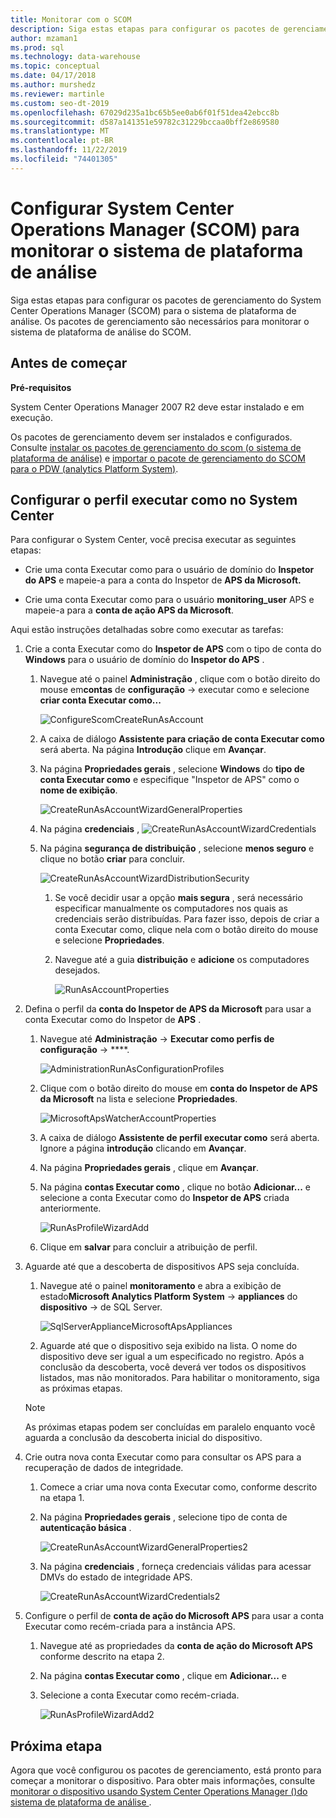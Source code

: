 ```yaml
---
title: Monitorar com o SCOM
description: Siga estas etapas para configurar os pacotes de gerenciamento do System Center Operations Manager (SCOM) para o sistema de plataforma de análise. Os pacotes de gerenciamento são necessários para monitorar o sistema de plataforma de análise do SCOM.
author: mzaman1
ms.prod: sql
ms.technology: data-warehouse
ms.topic: conceptual
ms.date: 04/17/2018
ms.author: murshedz
ms.reviewer: martinle
ms.custom: seo-dt-2019
ms.openlocfilehash: 67029d235a1bc65b5ee0ab6f01f51dea42ebcc8b
ms.sourcegitcommit: d587a141351e59782c31229bccaa0bff2e869580
ms.translationtype: MT
ms.contentlocale: pt-BR
ms.lasthandoff: 11/22/2019
ms.locfileid: "74401305"
---
```

# <a name="configure-system-center-operations-manager-scom-to-monitor-analytics-platform-system"></a>Configurar System Center Operations Manager (SCOM) para monitorar o sistema de plataforma de análise
Siga estas etapas para configurar os pacotes de gerenciamento do System Center Operations Manager (SCOM) para o sistema de plataforma de análise. Os pacotes de gerenciamento são necessários para monitorar o sistema de plataforma de análise do SCOM.  
  
## <a name="BeforeBegin"></a>Antes de começar  
**Pré-requisitos**  
  
System Center Operations Manager 2007 R2 deve estar instalado e em execução.  
  
Os pacotes de gerenciamento devem ser instalados e configurados. Consulte [instalar os pacotes de gerenciamento do scom &#40;o sistema de plataforma de análise&#41;](install-the-scom-management-packs.md) e [importar o pacote de gerenciamento do SCOM para o PDW &#40;analytics Platform System&#41;](import-the-scom-management-pack-for-pdw.md).  
  
## <a name="ConfigureRunAsProfile"></a>Configurar o perfil executar como no System Center  
Para configurar o System Center, você precisa executar as seguintes etapas:  
  
-   Crie uma conta Executar como para o usuário de domínio do **Inspetor do APS** e mapeie-a para a conta do Inspetor de **APS da Microsoft.**  
  
-   Crie uma conta Executar como para o usuário **monitoring_user** APS e mapeie-a para a **conta de ação APS da Microsoft**.  
  
Aqui estão instruções detalhadas sobre como executar as tarefas:  
  
1.  Crie a conta Executar como do **Inspetor de APS** com o tipo de conta do **Windows** para o usuário de domínio do **Inspetor do APS** .  
  
    1.  Navegue até o painel **Administração** , clique com o botão direito do mouse em**contas** de **configuração** -> executar como e selecione **criar conta Executar como...**  
  
        ![ConfigureScomCreateRunAsAccount](./media/configure-scom-to-monitor-analytics-platform-system/ConfigureScomCreateRunAsAccount.png "ConfigureScomCreateRunAsAccount")  
  
    2.  A caixa de diálogo **Assistente para criação de conta Executar como** será aberta. Na página **Introdução** clique em **Avançar**.  
  
    3.  Na página **Propriedades gerais** , selecione **Windows** do **tipo de conta Executar como** e especifique "Inspetor de APS" como o **nome de exibição**.  
  
        ![CreateRunAsAccountWizardGeneralProperties](./media/configure-scom-to-monitor-analytics-platform-system/CreateRunAsAccountWizardGeneralProperties.png "CreateRunAsAccountWizardGeneralProperties")  
  
    4.  Na página **credenciais** , ![CreateRunAsAccountWizardCredentials](./media/configure-scom-to-monitor-analytics-platform-system/CreateRunAsAccountWizardCredentials.png "CreateRunAsAccountWizardCredentials")  
  
    5.  Na página **segurança de distribuição** , selecione **menos seguro** e clique no botão **criar** para concluir.  
  
        ![CreateRunAsAccountWizardDistributionSecurity](./media/configure-scom-to-monitor-analytics-platform-system/CreateRunAsAccountWizardDistributionSecurity.png "CreateRunAsAccountWizardDistributionSecurity")  
  
        1.  Se você decidir usar a opção **mais segura** , será necessário especificar manualmente os computadores nos quais as credenciais serão distribuídas. Para fazer isso, depois de criar a conta Executar como, clique nela com o botão direito do mouse e selecione **Propriedades**.  
  
        2.  Navegue até a guia **distribuição** e **adicione** os computadores desejados.  
  
            ![RunAsAccountProperties](./media/configure-scom-to-monitor-analytics-platform-system/RunAsAccountProperties.png "RunAsAccountProperties")  
  
2.  Defina o perfil da **conta do Inspetor de APS da Microsoft** para usar a conta Executar como do Inspetor de **APS** .  
  
    1.  Navegue até **Administração** -> **Executar como perfis de configuração** -> ****.  
  
        ![AdministrationRunAsConfigurationProfiles](./media/configure-scom-to-monitor-analytics-platform-system/AdministrationRunAsConfigurationProfiles.png "AdministrationRunAsConfigurationProfiles")  
  
    2.  Clique com o botão direito do mouse em **conta do Inspetor de APS da Microsoft** na lista e selecione **Propriedades**.  
  
        ![MicrosoftApsWatcherAccountProperties](./media/configure-scom-to-monitor-analytics-platform-system/MicrosoftApsWatcherAccountProperties.png "MicrosoftApsWatcherAccountProperties")  
  
    3.  A caixa de diálogo **Assistente de perfil executar como** será aberta. Ignore a página **introdução** clicando em **Avançar**.  
  
    4.  Na página **Propriedades gerais** , clique em **Avançar**.  
  
    5.  Na página **contas Executar como** , clique no botão **Adicionar...** e selecione a conta Executar como do **Inspetor de APS** criada anteriormente.  
  
        ![RunAsProfileWizardAdd](./media/configure-scom-to-monitor-analytics-platform-system/RunAsProfileWizardAdd.png "RunAsProfileWizardAdd")  
  
    6.  Clique em **salvar** para concluir a atribuição de perfil.  
  
3.  Aguarde até que a descoberta de dispositivos APS seja concluída.  
  
    1.  Navegue até o painel **monitoramento** e abra a exibição de estado**Microsoft Analytics Platform System** -> **appliances** do **dispositivo** -> de SQL Server.  
  
        ![SqlServerApplianceMicrosoftApsAppliances](./media/configure-scom-to-monitor-analytics-platform-system/SqlServerApplianceMicrosoftApsAppliances.png "SqlServerApplianceMicrosoftApsAppliances")  
  
    2.  Aguarde até que o dispositivo seja exibido na lista. O nome do dispositivo deve ser igual a um especificado no registro. Após a conclusão da descoberta, você deverá ver todos os dispositivos listados, mas não monitorados. Para habilitar o monitoramento, siga as próximas etapas.  
  
    > [!NOTE]  
    > As próximas etapas podem ser concluídas em paralelo enquanto você aguarda a conclusão da descoberta inicial do dispositivo.  
  
4.  Crie outra nova conta Executar como para consultar os APS para a recuperação de dados de integridade.  
  
    1.  Comece a criar uma nova conta Executar como, conforme descrito na etapa 1.  
  
    2.  Na página **Propriedades gerais** , selecione tipo de conta de **autenticação básica** .  
  
        ![CreateRunAsAccountWizardGeneralProperties2](./media/configure-scom-to-monitor-analytics-platform-system/CreateRunAsAccountWizardGeneralProperties2.png "CreateRunAsAccountWizardGeneralProperties2")  
  
    3.  Na página **credenciais** , forneça credenciais válidas para acessar DMVs do estado de integridade APS.  
  
        ![CreateRunAsAccountWizardCredentials2](./media/configure-scom-to-monitor-analytics-platform-system/CreateRunAsAccountWizardCredentials2.png "CreateRunAsAccountWizardCredentials2")  
  
5.  Configure o perfil de **conta de ação do Microsoft APS** para usar a conta Executar como recém-criada para a instância APS.  
  
    1.  Navegue até as propriedades da **conta de ação do Microsoft APS** conforme descrito na etapa 2.  
  
    2.  Na página **contas Executar como** , clique em **Adicionar...** e 
    3.  Selecione a conta Executar como recém-criada.  
  
        ![RunAsProfileWizardAdd2](./media/configure-scom-to-monitor-analytics-platform-system/RunAsProfileWizardAdd2.png "RunAsProfileWizardAdd2")  
  
## <a name="next-step"></a>Próxima etapa  
Agora que você configurou os pacotes de gerenciamento, está pronto para começar a monitorar o dispositivo. Para obter mais informações, consulte [monitorar o dispositivo usando System Center Operations Manager &#40;&#41;do sistema de plataforma de análise ](monitor-the-appliance-by-using-system-center-operations-manager.md).  
  
<!-- MISSING LINKS ## See Also  
[Common Metadata Query Examples &#40;SQL Server PDW&#41;](../sqlpdw/common-metadata-query-examples-sql-server-pdw.md)  -->  
  
